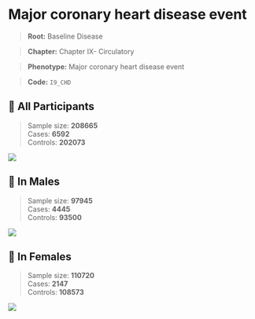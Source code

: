 # Major coronary heart disease event

> **Root:** Baseline Disease  

> **Chapter:** Chapter IX- Circulatory  

> **Phenotype:** Major coronary heart disease event  

> **Code:** `I9_CHD`

## 🧪 All Participants  
> Sample size: **208665**  
> Cases: **6592**  
> Controls: **202073**
<img src="/Disease/Figures/ALL/Incidence/I9_CHD.png"/>
<CsvTable src="/public/Disease/Data/ALL/Incidence/COX_I9_CHD.csv" label="🔍 View full results" />

## 👨 In Males  
> Sample size: **97945**  
> Cases: **4445**  
> Controls: **93500**
<img src="/Disease/Figures/Male/Incidence/I9_CHD.png"/>
<CsvTable src="/public/Disease/Data/Male/Incidence/COX_I9_CHD.csv" label="🔍 View full results" />

## 👩 In Females  
> Sample size: **110720**  
> Cases: **2147**  
> Controls: **108573**
<img src="/Disease/Figures/Female/Incidence/I9_CHD.png"/>
<CsvTable src="/public/Disease/Data/Female/Incidence/COX_I9_CHD.csv" label="🔍 View full results" />
